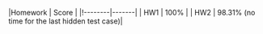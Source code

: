 

|Homework | Score |
|!--------|-------|
| HW1 | 100%   |
| HW2 | 98.31% (no time for the last hidden test case)|
